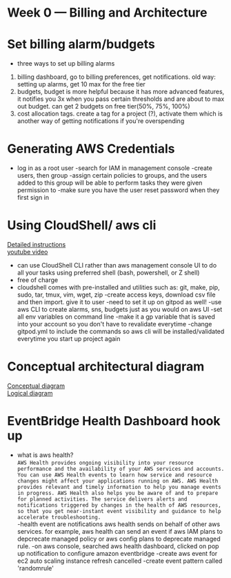 # Week 0 — Billing and Architecture

# Set billing alarm/budgets

- three ways to set up billing alarms

1. billing dashboard, go to billing preferences, get notifications. old way: setting up alarms, get 10 max for the free tier
2. budgets, budget is more helpful because it has more advanced features, it notifies you 3x when you pass certain thresholds and are about to max out budget. can get 2 budgets on free tier(50%, 75%, 100%)
3. cost allocation tags. create a tag for a project (?), activate them which is another way of getting notifications if you're overspending

# Generating AWS Credentials

- log in as a root user
  -search for IAM in management console
  -create users, then group
  -assign certain policies to groups, and the users added to this group will be able to perform tasks they were given permission to
  -make sure you have the user reset password when they first sign in

# Using CloudShell/ aws cli

[Detailed instructions](https://github.com/omenking/aws-bootcamp-cruddur-2023/blob/week-0/journal/week0.md)<br>
[youtube video](https://www.youtube.com/watch?v=OdUnNuKylHg&list=PLBfufR7vyJJ7k25byhRXJldB5AiwgNnWv&index=12&ab_channel=ExamPro)

- can use CloudShell CLI rather than aws management console UI to do all your tasks using preferred shell (bash, powershell, or Z shell)
- free of charge
- cloudshell comes with pre-installed and utilities such as: git, make, pip, sudo, tar, tmux, vim, wget, zip
  -create access keys, download csv file and then import. give it to user
  -need to set it up on gitpod as well!
    -use aws CLI to create alarms, sns, budgets just as you would on aws UI
    -set all env variables on command line
    -make it a gp variable that is saved into your account so you don't have to revalidate everytime
    -change gitpod.yml to include the commands so aws cli will be installed/validated everytime you start up project again

# Conceptual architectural diagram

[Conceptual diagram](https://lucid.app/lucidchart/4529a44b-e846-4821-821b-7bdfd85248db/edit?viewport_loc=-540%2C-101%2C2328%2C1887%2C0_0&invitationId=inv_f07919c8-cf34-4eb4-b2a4-f7fcf1b6b17f)<br>
[Logical diagram](https://lucid.app/lucidchart/ad3302b6-995e-40c7-86de-2e845acfbc79/edit?viewport_loc=-680%2C-1495%2C2645%2C1905%2CB1qwpx8lbw~M&invitationId=inv_d749a9c5-c4dc-4a07-9204-b98232b5303b)

# EventBridge Health Dashboard hook up
- what is aws health?<br/>
```AWS Health provides ongoing visibility into your resource performance and the availability of your AWS services and accounts. You can use AWS Health events to learn how service and resource changes might affect your applications running on AWS. AWS Health provides relevant and timely information to help you manage events in progress. AWS Health also helps you be aware of and to prepare for planned activities. The service delivers alerts and notifications triggered by changes in the health of AWS resources, so that you get near-instant event visibility and guidance to help accelerate troubleshooting.```<br/>
-health event are notifications aws health sends on behalf of other aws services. for example, aws health can send an event if aws IAM plans to depcrecate managed policy or aws config plans to deprecate managed rule.
-on aws console, searched aws health dashboard, clicked on pop up notification to configure amazon eventbridge
-create aws event for ec2 auto scaling instance refresh cancelled
-create event pattern called 'randomrule'
